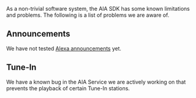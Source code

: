 As a non-trivial software system, the AIA SDK has some known limitations and problems. The following is a list of problems we are aware of.

## Announcements

We have not tested [Alexa announcements](https://developer.amazon.com/en-US/docs/alexa/acm/announcements-acm.html) yet.

## Tune-In

We have a known bug in the AIA Service we are actively working on that prevents the playback of certain Tune-In stations.
